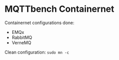 # MQTTbench Containernet 

Containernet configurations done: 
* EMQx
* RabbitMQ
* VerneMQ

Clean configuration: `sudo mn -c`
